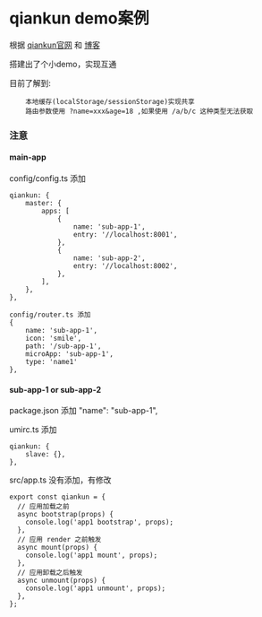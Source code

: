 # qiankun demo案例

根据 [qiankun官网](https://qiankun.umijs.org/zh) 和 [博客](https://www.yuque.com/blueju/blog/huuie8)

搭建出了个小demo，实现互通

目前了解到:
```
    本地缓存(localStorage/sessionStorage)实现共享
    路由参数使用 ?name=xxx&age=18 ,如果使用 /a/b/c 这种类型无法获取
```
### 注意
#### main-app
config/config.ts 添加
```
qiankun: {
    master: {
        apps: [
            {
                name: 'sub-app-1',
                entry: '//localhost:8001',
            },
            {
                name: 'sub-app-2',
                entry: '//localhost:8002',
            },
        ],
    },
},

config/router.ts 添加
{
    name: 'sub-app-1',
    icon: 'smile',
    path: '/sub-app-1',
    microApp: 'sub-app-1',
    type: 'name1'
},
```

#### sub-app-1 or sub-app-2 
package.json    添加
"name": "sub-app-1",

umirc.ts    添加
```
qiankun: {
    slave: {},
},
```
src/app.ts 没有添加，有修改
```
export const qiankun = {
  // 应用加载之前
  async bootstrap(props) {
    console.log('app1 bootstrap', props);
  },
  // 应用 render 之前触发
  async mount(props) {
    console.log('app1 mount', props);
  },
  // 应用卸载之后触发
  async unmount(props) {
    console.log('app1 unmount', props);
  },
};
```